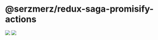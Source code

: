 # @serzmerz/redux-saga-promisify-actions

![](https://img.shields.io/npm/v/@serzmerz/redux-saga-promisify-actions.svg)
![](https://img.shields.io/bundlephobia/min/@serzmerz/redux-saga-promisify-actions.svg)

